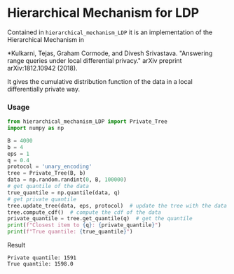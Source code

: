 # Hierarchical Mechanism for LDP
Contained in `hierarchical_mechanism_LDP` it is an implementation of the Hierarchical Mechanism in

*Kulkarni, Tejas, Graham Cormode, and Divesh Srivastava. "Answering range queries under local differential privacy." arXiv preprint arXiv:1812.10942 (2018).

It gives the cumulative distribution function of the data in a local differentially private way.
### Usage
```python
from hierarchical_mechanism_LDP import Private_Tree
import numpy as np

B = 4000
b = 4
eps = 1
q = 0.4
protocol = 'unary_encoding'
tree = Private_Tree(B, b)
data = np.random.randint(0, B, 100000)
# get quantile of the data
true_quantile = np.quantile(data, q)
# get private quantile
tree.update_tree(data, eps, protocol)  # update the tree with the data
tree.compute_cdf()  # compute the cdf of the data
private_quantile = tree.get_quantile(q)  # get the quantile
print(f"Closest item to {q}: {private_quantile}")
print(f"True quantile: {true_quantile}")

```
Result
```
Private quantile: 1591
True quantile: 1598.0
```